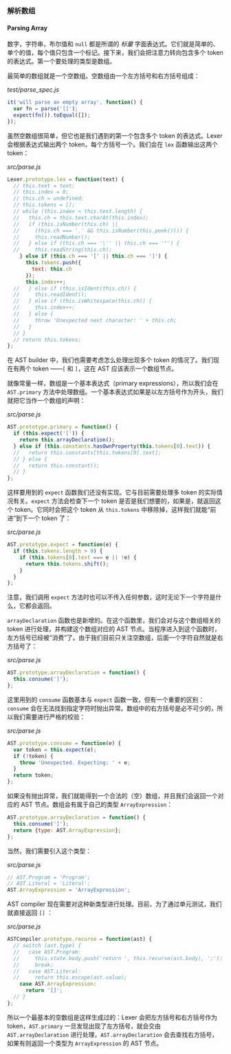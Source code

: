 ### 解析数组
#### Parsing Array

数字，字符串，布尔值和 `null` 都是所谓的 _标量_ 字面表达式。它们就是简单的、单个的值，每个值只包含一个标记。接下来，我们会把注意力转向包含多个 token 的表达式。第一个要处理的类型是数组。

最简单的数组就是一个空数组。空数组由一个左方括号和右方括号组成：

_test/parse_spec.js_

```js
it('will parse an empty array', function() { 
  var fn = parse('[]');
  expect(fn()).toEqual([]);
});
```

虽然空数组很简单，但它也是我们遇到的第一个包含多个 token 的表达式。Lexer 会根据表达式输出两个 token，每个方括号一个。我们会在 `lex` 函数输出这两个 token：

_src/parse.js_

```js
Lexer.prototype.lex = function(text) {
  // this.text = text;
  // this.index = 0;
  // this.ch = undefined;
  // this.tokens = [];
  // while (this.index < this.text.length) {
  //   this.ch = this.text.charAt(this.index);
  //   if (this.isNumber(this.ch) ||
  //     (this.ch === '.' && this.isNumber(this.peek()))) {
  //     this.readNumber();
  //   } else if (this.ch === '\'' || this.ch === '"') {
  //     this.readString(this.ch);
    } else if (this.ch === '[' || this.ch === ']') {
      this.tokens.push({
        text: this.ch
      });
      this.index++;
  //   } else if (this.isIdent(this.ch)) {
  //     this.readIdent();
  //   } else if (this.isWhitespace(this.ch)) {
  //     this.index++;
  //   } else {
  //     throw 'Unexpected next character: ' + this.ch;
  //   }
  // }
  // return this.tokens;
};
```

在 AST builder 中，我们也需要考虑怎么处理出现多个 token 的情况了。我们现在有两个 token ——`[` 和 `]`，这在 AST 应该表示一个数组节点。

就像常量一样，数组是一个基本表达式（primary expressions），所以我们会在 `AST.primary` 方法中处理数组。一个基本表达式如果是以左方括号作为开头，我们就把它当作一个数组的声明：

_src/parse.js_

```js
AST.prototype.primary = function() {
  if (this.expect('[')) {
    return this.arrayDeclaration();
  } else if (this.constants.hasOwnProperty(this.tokens[0].text)) {
  //   return this.constants[this.tokens[0].text];
  // } else {
  //   return this.constant();
  // }
};
```

这样要用到的 `expect` 函数我们还没有实现。它与目前需要处理多 token 的实际情况有关。`expect` 方法会检查下一个 token 是否是我们想要的，如果是，就返回这个 token。它同时会把这个 token 从 `this.tokens` 中移除掉，这样我们就能“前进”到下一个 token 了：

_src/parse.js_

```js
AST.prototype.expect = function(e) { 
  if (this.tokens.length > 0) {
    if (this.tokens[0].text === e || !e) {
      return this.tokens.shift(); 
    }
  }
};
```

注意，我们调用 `expect` 方法时也可以不传入任何参数，这时无论下一个字符是什么，它都会返回。

`arrayDeclaration` 函数也是新增的。在这个函数里，我们会对与这个数组相关的 token 进行处理，并构建这个数组对应的 AST 节点。当程序进入到这个函数时，左方括号已经被“消费”了。由于我们目前只关注空数组，后面一个字符自然就是右方括号了：

_src/parse.js_

```js
AST.prototype.arrayDeclaration = function() {
  this.consume(']');
};
```

这里用到的 `consume` 函数基本与 `expect` 函数一致，但有一个重要的区别：`consume` 会在无法找到指定字符时抛出异常。数组中的右方括号是必不可少的，所以我们需要进行严格的校验：

_src/parse.js_

```js
AST.prototype.consume = function(e) {
  var token = this.expect(e);
  if (!token) {
    throw 'Unexpected. Expecting: ' + e;
  }
  return token;
};
```

如果没有抛出异常，我们就能得到一个合法的（空）数组，并且我们会返回一个对应的 AST 节点。数组会有属于自己的类型 `ArrayExpression`：

```js
AST.prototype.arrayDeclaration = function() {
  this.consume(']');
  return {type: AST.ArrayExpression};
};
```

当然，我们需要引入这个类型：

_src/parse.js_

```js
// AST.Program = 'Program';
// AST.Literal = 'Literal';
AST.ArrayExpression = 'ArrayExpression';
```

AST compiler 现在需要对这种新类型进行处理。目前，为了通过单元测试，我们就直接返回 `[]` ：

_src/parse.js_


```js
ASTCompiler.prototype.recurse = function(ast) {
  // switch (ast.type) {
  //   case AST.Program:
  //     this.state.body.push('return ', this.recurse(ast.body), ';');
  //     break;
  //   case AST.Literal:
  //     return this.escape(ast.value);
    case AST.ArrayExpression:
      return '[]';
  // }
};
```

所以一个最基本的空数组是这样生成过的：Lexer 会把左方括号和右方括号作为 token，`AST.primary` 一旦发现出现了左方括号，就会交由 `AST.arrayDeclaration` 进行处理，`AST.arrayDeclaration` 会去查找右方括号，如果有则返回一个类型为 `ArrayExpression` 的 AST 节点。